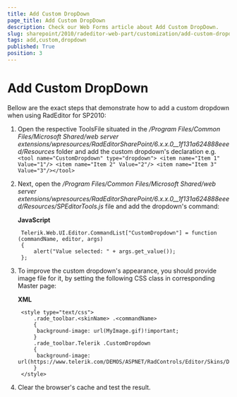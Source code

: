 ```yaml
---
title: Add Custom DropDown
page_title: Add Custom DropDown
description: Check our Web Forms article about Add Custom DropDown.
slug: sharepoint/2010/radeditor-web-part/customization/add-custom-dropdown
tags: add,custom,dropdown
published: True
position: 3
---
```


# Add Custom DropDown

Bellow are the exact steps that demonstrate how to add a custom dropdown when using RadEditor for SP2010:

1. Open the respective ToolsFile situated in the */Program Files/Common Files/Microsoft Shared/web server extensions/wpresources/RadEditorSharePoint/6.x.x.0__1f131a624888eeed/Resources* folder and add the custom dropdown's declaration e.g. `<tool name="CustomDropdown" type="dropdown"> <item name="Item 1" Value="1"/> <item name="Item 2" Value="2"/> <item name="Item 3" Value="3"/></tool>`

1. Next, open the _/Program Files/Common Files/Microsoft Shared/web server extensions/wpresources/RadEditorSharePoint/6.x.x.0__1f131a624888eeed/Resources/SPEditorTools.js_ file and add the dropdown's command:

	**JavaScript**
	
		Telerik.Web.UI.Editor.CommandList["CustomDropdown"] = function (commandName, editor, args)
		{
		    alert("Value selected: " + args.get_value());
		};


1. To improve the custom dropdown's appearance, you should provide image file for it, by setting the following CSS class in corresponding Master page:

	**XML**
	
		<style type="text/css">
		    .rade_toolbar.<skinName> .<commandName>
		    {
		     background-image: url(MyImage.gif)!important;
		    }
		    .rade_toolbar.Telerik .CustomDropdown
		    {
		     background-image: url(https://www.telerik.com/DEMOS/ASPNET/RadControls/Editor/Skins/Default/buttons/CustomDialog.gif)!important;
		    }
		</style>

1. Clear the browser's cache and test the result.
